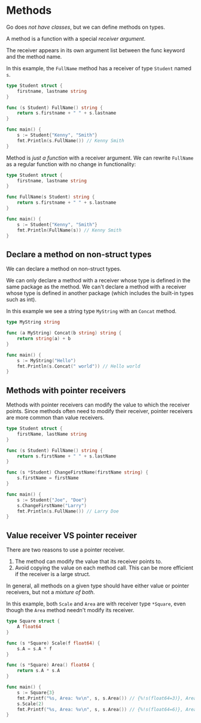 # Methods

Go does *not have classes*, but we can define methods on types.

A method is a function with a special *receiver argument*.

The receiver appears in its own argument list between the func keyword and the method name.

In this example, the `FullName` method has a receiver of type `Student` named `s`.

```go
type Student struct {
	firstname, lastname string
}

func (s Student) FullName() string {
	return s.firstname + " " + s.lastname
}

func main() {
	s := Student{"Kenny", "Smith"}
	fmt.Println(s.FullName()) // Kenny Smith
}
```

Method is *just a function* with a receiver argument. We can rewrite `FullName` as a regular function with no change in functionality:

```go
type Student struct {
	firstname, lastname string
}

func FullName(s Student) string {
	return s.firstname + " " + s.lastname
}

func main() {
	s := Student{"Kenny", "Smith"}
	fmt.Println(FullName(s)) // Kenny Smith
}
```

## Declare a method on non-struct types

We can declare a method on non-struct types.

We can only declare a method with a receiver whose type is defined in the same package as the method. 
We can't declare a method with a receiver whose type is defined in another package (which includes the built-in types such as int).

In this example we see a string type `MyString` with an `Concat` method.

```go
type MyString string

func (a MyString) Concat(b string) string {
	return string(a) + b
}

func main() {
	s := MyString("Hello")
	fmt.Println(s.Concat(" world")) // Hello world
}
```

## Methods with pointer receivers

Methods with pointer receivers can modify the value to which the receiver points. 
Since methods often need to modify their receiver, pointer receivers are more common than value receivers.

```go
type Student struct {
	firstName, lastName string
}

func (s Student) FullName() string {
	return s.firstName + " " + s.lastName
}

func (s *Student) ChangeFirstName(firstName string) {
	s.firstName = firstName
}

func main() {
	s := Student{"Joe", "Doe"}
	s.ChangeFirstName("Larry")
	fmt.Println(s.FullName()) // Larry Doe
}
```

## Value receiver VS pointer receiver

There are two reasons to use a pointer receiver.

1. The method can modify the value that its receiver points to.
2. Avoid copying the value on each method call. This can be more efficient if the receiver is a large struct.

In general, all methods on a given type should have either value or pointer receivers, but not a *mixture of both*.

In this example, both `Scale` and `Area` are with receiver type `*Square`, even though the `Area` method needn't modify its receiver.

```go
type Square struct {
	A float64
}

func (s *Square) Scale(f float64) {
	s.A = s.A * f
}

func (s *Square) Area() float64 {
	return s.A * s.A
}

func main() {
	s := Square{3}
	fmt.Printf("%s, Area: %v\n", s, s.Area()) // {%!s(float64=3)}, Area: 9
	s.Scale(2)
	fmt.Printf("%s, Area: %v\n", s, s.Area()) // {%!s(float64=6)}, Area: 36
}
```
